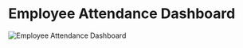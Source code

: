 # Employee Attendance Dashboard

![Employee Attendance Dashboard](https://github.com/shriyansh1234/Employee-Attendance-Dashboard/raw/main/Employee%20Attendance%20Dashboard.png)
